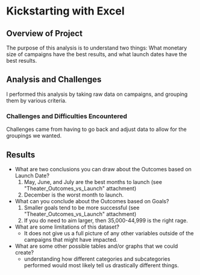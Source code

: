 # Kickstarting with Excel

## Overview of Project
The purpose of this analysis is to understand two things: What monetary size of campaigns have the best results, and what launch dates have the best results.
## Analysis and Challenges
I performed this analysis by taking raw data on campaigns, and grouping them by various criteria.

### Challenges and Difficulties Encountered
Challenges came from having to go back and adjust data to allow for the groupings we wanted.
## Results

- What are two conclusions you can draw about the Outcomes based on Launch Date?
    1. May, June, and July are the best months to launch (see "Theater_Outcomes_vs_Launch" attachment)
    2. December is the worst month to launch.
- What can you conclude about the Outcomes based on Goals?
    1. Smaller goals tend to be more successful (see "Theater_Outcomes_vs_Launch" attachment)
    2. If you do need to aim larger, then 35,000-44,999 is the right rage.
- What are some limitations of this dataset?
    - It does not give us a full picture of any other variables outside of the campaigns that might have impacted.
- What are some other possible tables and/or graphs that we could create?
    - understanding how different categories and subcategories performed would most likely tell us drastically different things.